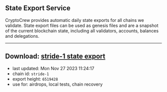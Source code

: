 ## State Export Service
CryptoCrew provides automatic daily state exports for all chains we validate. State export files can be used as genesis files and are a snapshot of the current blockchain state, including all validators, accounts, balances and delegations.

---
**Download: [stride-1 state export](https://dl.ccvalidators.com/SERVICE/stride/stride-1_export_6519428.json)**
---

- last updated: Mon Nov 27 2023 11:24:17
- chain id: `stride-1`
- export height: `6519428`
- use for: airdrops, local tests, chain recovery
